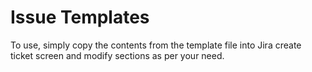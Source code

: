 # Issue Templates

To use, simply copy the contents from the template file into Jira create ticket screen and modify sections as per your need.

